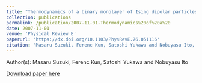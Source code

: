 ```yaml
---
title: "Thermodynamics of a binary monolayer of Ising dipolar particles"
collection: publications
permalink: /publication/2007-11-01-Thermodynamics%20of%20a%20
date: 2007-11-01
venue: 'Physical Review E'
paperurl: 'https://dx.doi.org/10.1103/PhysRevE.76.051116'
citation: 'Masaru Suzuki, Ferenc Kun, Satoshi Yukawa and Nobuyasu Ito, Thermodynamics of a binary monolayer of Ising dipolar particles, Physical Review E, <b>76</b>, 051116, (2007)'
---
```


Author(s): Masaru Suzuki, Ferenc Kun, Satoshi Yukawa and Nobuyasu Ito


<a href='https://dx.doi.org/10.1103/PhysRevE.76.051116'>Download paper here</a>
